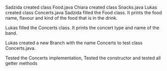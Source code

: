 Sadzida created class Food.java
Chiara created class Snacks.java
Lukas created class Concerts.java
Sadzida filled the Food class. It prints the food name, flavour and kind of the food that is in the drink.

Lukas filled the Concerts class. It prints the concert type and name of the band.

Lukas created a new Branch with the name Concerts to test class Concerts.java.

Tested the Concerts implementation, Tested the constructor
and tested all getter methods

